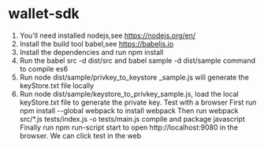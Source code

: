 # wallet-sdk
1. You'll need installed nodejs,see https://nodejs.org/en/
2. Install the build tool babel,see https://babeljs.io
3. Install the dependencies and run npm install
4. Run the babel src -d dist/src and babel sample -d dist/sample command to compile es6
6. Run node dist/sample/privkey_to_keystore _sample.js will generate the keyStore.txt file locally
7. Run node dist/sample/keystore_to_privkey_sample.js, load the local keyStore.txt file to generate the private key.
Test with a browser
First run npm install --global webpack to install webpack
Then run webpack src/*.js tests/index.js -o tests/main.js compile and package javascript
Finally run npm run-script start to open http://localhost:9080 in the browser.
We can click test in the web